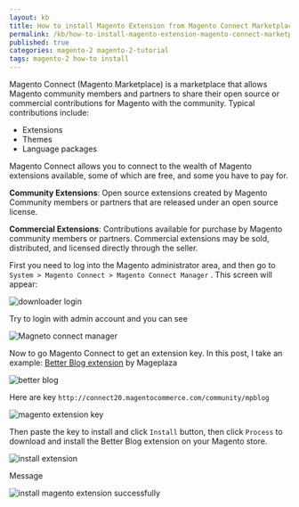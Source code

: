 ```yaml
---
layout: kb
title: How to install Magento Extension from Magento Connect Marketplace
permalink: /kb/how-to-install-magento-extension-magento-connect-marketplace.html
published: true
categories: magento-2 magento-2-tutorial
tags: magento-2 how-to install
---
```


Magento Connect (Magento Marketplace) is a marketplace that allows Magento community members and partners to
share their open source or commercial contributions for Magento with the community. Typical
contributions include:

* Extensions
* Themes
* Language packages


Magento Connect allows you to connect to the wealth of Magento extensions available, some of which are free, and some you have to pay for. 


**Community Extensions**: Open source extensions created by Magento Community members
or partners that are released under an open source license.

**Commercial Extensions**: Contributions available for purchase by Magento community
members or partners. Commercial extensions may be sold, distributed, and licensed directly
through the seller.

First you need to log into the Magento administrator area, and then go to `System > Magento Connect > Magento Connect Manager` . This screen will appear:

![downloader login](https://lh6.googleusercontent.com/PW21vkYabCWuQUnmy5LK6x52WDis2wK_w9gq-_qOWLljP_1gETJMk0L8-MDlUApTwo-bm8ccTOzyXnRhuehzGka3yj9tmyOdGnTWWXcyS0UKNVqPnx20RmRyehv-XuThb1FePkBZ)


Try to login with admin account and you can see 

![Magneto connect manager](https://lh3.googleusercontent.com/zZN2RsG_4vHMAxKepHTFIb2C_Ei0bUWcXEe3qhLDr2AGA4bS22VAR8SNuvtvcnT-KQwOedUWVQOw8TEJY5u7Vq8Gll-KfpDYdhQ2oRp3ocAyhR641S_Y3jOgVaPxJJnly5JZpk5q)


Now to go Magento Connect to get an extension key. In this post, I take an example: [Better Blog extension](https://www.magentocommerce.com/magento-connect/better-blog.html) by Mageplaza

![better blog](https://lh4.googleusercontent.com/l8X-s5pcntqfJqSgV9V3rBcdy_xv2aV_gJa_x08eHVwehsc5zJ_Fr0ZiAcYF90TX8Kh95FH9jBu4CPEnMGZQzQExFvLhf4HWmdZlduTcO-f2oMbWJnM_wQOolE4Hc62Gwon8QTM5)

Here are key `http://connect20.magentocommerce.com/community/mpblog`

![magento extension key](https://lh4.googleusercontent.com/G-t4vhroo0Y5nNhTYpI4iLgo2V1aA02dTlc7umr_PKUDIxgNTQZU6iJBt8ZqMjOS_WPS_Za3M1Psq1ZhqR_93fulOoQQPI_ZTjF4sZfkIwrfqMQA3djw9YWrvhJKSVhH9JGsGXy_)


Then paste the key to install and click `Install` button, then click `Process` to download and install the Better Blog extension on your Magento store.

![install extension](https://lh6.googleusercontent.com/FEXSq81qdj-Xu9oHulyda-wdpcFNHVxuFzDeXQ28J6wuR6MgYYlrzTBbuUnmNG0yQ-9ShAm-wlL55AMTHlisgCymmBI4RRcaObIg4ZpWB_0RajSR2slCDaPqJCJd2PWiI62kTpeC)


Message

![install magento extension successfully](https://lh5.googleusercontent.com/b8NlJMaioemvTfsKHIMATcTEaIkU84C-Fl38KYVHKyFrwhcdnv4EhupqO7UaMZ3GbbbYPnFmsE7ZHxwOP30kbsugVww9L3y8gf_OQHwMRx6TYU_iu9fXaUOd5K1-cOGzHsCXdcab)



